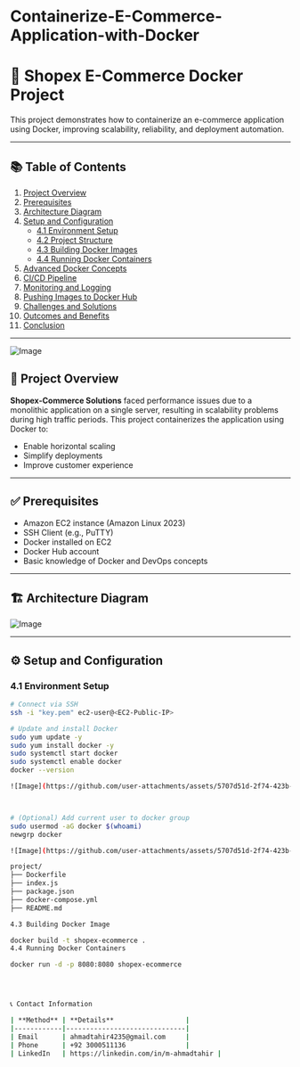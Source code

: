 # Containerize-E-Commerce-Application-with-Docker
# 🛒 Shopex E-Commerce Docker Project

This project demonstrates how to containerize an e-commerce application using Docker, improving scalability, reliability, and deployment automation.

---

## 📚 Table of Contents

1. [Project Overview](#project-overview)
2. [Prerequisites](#prerequisites)
3. [Architecture Diagram](#architecture-diagram)
4. [Setup and Configuration](#setup-and-configuration)
   - [4.1 Environment Setup](#41-environment-setup)
   - [4.2 Project Structure](#42-project-structure)
   - [4.3 Building Docker Images](#43-building-docker-images)
   - [4.4 Running Docker Containers](#44-running-docker-containers)
5. [Advanced Docker Concepts](#advanced-docker-concepts)
6. [CI/CD Pipeline](#cicd-pipeline)
7. [Monitoring and Logging](#monitoring-and-logging)
8. [Pushing Images to Docker Hub](#pushing-images-to-docker-hub)
9. [Challenges and Solutions](#challenges-and-solutions)
10. [Outcomes and Benefits](#outcomes-and-benefits)
11. [Conclusion](#conclusion)

---

![Image](https://github.com/user-attachments/assets/5e324dc7-a3cd-4f44-bb01-378f615a8d0a)


## 📌 Project Overview

**Shopex-Commerce Solutions** faced performance issues due to a monolithic application on a single server, resulting in scalability problems during high traffic periods. This project containerizes the application using Docker to:
- Enable horizontal scaling
- Simplify deployments
- Improve customer experience

---

## ✅ Prerequisites

- Amazon EC2 instance (Amazon Linux 2023)
- SSH Client (e.g., PuTTY)
- Docker installed on EC2
- Docker Hub account
- Basic knowledge of Docker and DevOps concepts

---

## 🏗️ Architecture Diagram


![Image](https://github.com/user-attachments/assets/2c2bd763-8ede-43b4-af49-79f5ab853d6d)

---

## ⚙️ Setup and Configuration

### 4.1 Environment Setup

```bash
# Connect via SSH
ssh -i "key.pem" ec2-user@<EC2-Public-IP>

# Update and install Docker
sudo yum update -y
sudo yum install docker -y
sudo systemctl start docker
sudo systemctl enable docker
docker --version

![Image](https://github.com/user-attachments/assets/5707d51d-2f74-423b-8cbf-7c63e3f209ff)



# (Optional) Add current user to docker group
sudo usermod -aG docker $(whoami)
newgrp docker

![Image](https://github.com/user-attachments/assets/5707d51d-2f74-423b-8cbf-7c63e3f209ff)

project/
├── Dockerfile
├── index.js
├── package.json
├── docker-compose.yml
├── README.md

4.3 Building Docker Image

docker build -t shopex-ecommerce .
4.4 Running Docker Containers

docker run -d -p 8080:8080 shopex-ecommerce




📞 Contact Information

| **Method** | **Details**                  |
|------------|------------------------------|
| Email      | ahmadtahir4235@gmail.com     |
| Phone      | +92 3000511136               |
| LinkedIn   | https://linkedin.com/in/m-ahmadtahir |
